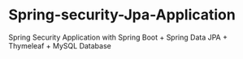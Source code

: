 # Spring-security-Jpa-Application
Spring Security Application with Spring Boot + Spring Data JPA + Thymeleaf + MySQL Database
